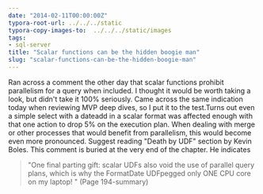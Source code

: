 ```yaml
---
date: "2014-02-11T00:00:00Z"
typora-root-url: ../../../static
typora-copy-images-to:  ../../../static/images
tags:
- sql-server
title: "Scalar functions can be the hidden boogie man"
slug: "scalar-functions-can-be-the-hidden-boogie-man"
---
```


Ran across a comment the other day that scalar functions prohibit parallelism for a query when included. I thought it would be worth taking a look, but didn't take it 100% seriously. Came across the same indication today when reviewing MVP deep dives, so I put it to the test.Turns out even a simple select with a dateadd in a scalar format was affected enough with that one action to drop 5% on the execution plan. When dealing with merge or other processes that would benefit from parallelism, this would become even more pronounced.
Suggest reading "Death by UDF" section by Kevin Boles.
This comment is buried at the very end of the chapter. He indicates

> "One final parting gift: scalar UDFs also void the use of parallel query plans, which is why the FormatDate UDFpegged only ONE CPU core on my laptop! " (Page 194-summary)
